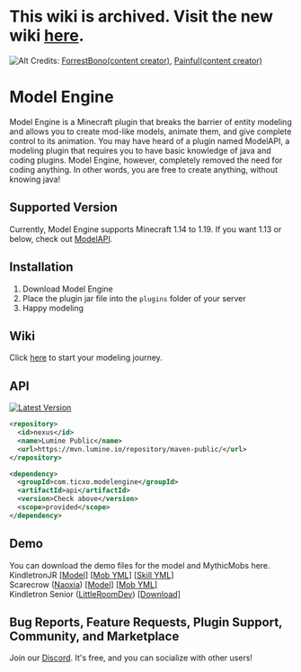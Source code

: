 # This wiki is archived. Visit the new wiki [here](https://git.lumine.io/mythiccraft/modelengine/-/wikis/home).
![Alt](/ModelEngineBanner.png )
Credits: [ForrestBono(content creator)](https://www.youtube.com/c/Forrestbono), [Painful(content creator)](https://www.youtube.com/c/Painful)
# Model Engine
Model Engine is a Minecraft plugin that breaks the barrier of entity modeling and allows you to create mod-like models, animate them, and give complete control to its animation. You may have heard of a plugin named ModelAPI, a modeling plugin that requires you to have basic knowledge of java and coding plugins. Model Engine, however, completely removed the need for coding anything. In other words, you are free to create anything, without knowing java!

## Supported Version
Currently, Model Engine supports Minecraft 1.14 to 1.19. If you want 1.13 or below, check out [ModelAPI](https://www.spigotmc.org/resources/modelapi-custom-entity-model-manager.68014/).

## Installation
1. Download Model Engine
2. Place the plugin jar file into the `plugins` folder of your server
3. Happy modeling

## Wiki
Click [here](https://github.com/Ticxo/Model-Engine-Wiki/wiki) to start your modeling journey.

## API
[![Latest Version](https://img.shields.io/maven-metadata/v?metadataUrl=https%3A%2F%2Fmvn.lumine.io%2Frepository%2Fmaven-public%2Fcom%2Fticxo%2Fmodelengine%2Fapi%2Fmaven-metadata.xml)](https://mvn.lumine.io/service/rest/repository/browse/maven-public/com/ticxo/modelengine/api/)

```xml
<repository>
  <id>nexus</id>
  <name>Lumine Public</name>
  <url>https://mvn.lumine.io/repository/maven-public/</url>
</repository>

<dependency>
  <groupId>com.ticxo.modelengine</groupId>
  <artifactId>api</artifactId>
  <version>Check above</version>
  <scope>provided</scope>
</dependency>
```

## Demo
You can download the demo files for the model and MythicMobs here.  
KindletronJR [[Model]](https://drive.google.com/file/d/1gMiE6mii_9AiRRj9QFq480xvrRPW9Gdg/view?usp=sharing) [[Mob YML]](https://github.com/Ticxo/Model-Engine-Wiki/blob/master/wiki/KindletronJR.yml) [[Skill YML]](https://github.com/Ticxo/Model-Engine-Wiki/blob/master/wiki/KindletronSkills.yml)  
Scarecrow ([Naoxia](https://www.youtube.com/channel/UCc5itTcpJZV_5Sj2VvfS1DA)) [[Model]](https://drive.google.com/file/d/122-TiGNuDWCMov4NjVD-44sEtVAsC8rM/view?usp=sharing) [[Mob YML]](https://github.com/Ticxo/Model-Engine-Wiki/blob/master/wiki/Scarecrow.yml)  
Kindletron Senior ([LittleRoomDev](https://www.youtube.com/channel/UCGgqcLqJSpXVqanJyE_6L3A)) [[Download]](https://www.patreon.com/posts/kindletron-free-49222891)

## Bug Reports, Feature Requests, Plugin Support, Community, and Marketplace
Join our [Discord](https://discord.gg/K3tqXfT). It's free, and you can socialize with other users!
